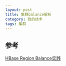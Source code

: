 ```yaml
---
layout: post
title: 集群balance解析
category: 我的技术
tags: 集群
---
```



## 参考 ##
[HBase Region Balance实践](http://openinx.github.io/2016/06/21/hbase-balance/)  